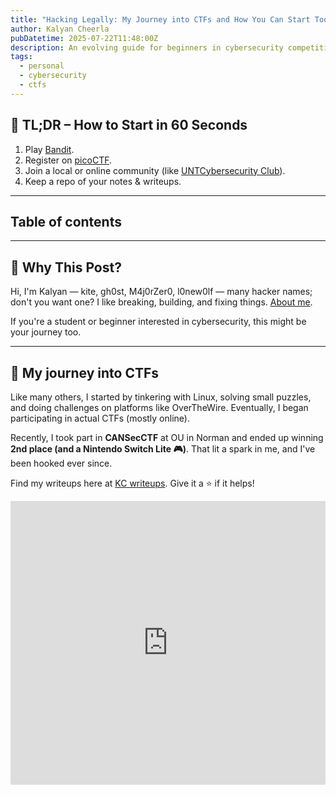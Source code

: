 ```yaml
---
title: "Hacking Legally: My Journey into CTFs and How You Can Start Too"
author: Kalyan Cheerla
pubDatetime: 2025-07-22T11:48:00Z
description: An evolving guide for beginners in cybersecurity competitions – based on my experience, including links, platforms, and a roadmap to start your CTF journey.
tags:
  - personal
  - cybersecurity
  - ctfs
---
```


## 🚀 TL;DR – How to Start in 60 Seconds
1. Play [Bandit](https://overthewire.org/wargames/bandit/).
2. Register on [picoCTF](https://picoctf.org).
3. Join a local or online community (like [UNTCybersecurity Club](https://unt.campuslabs.com/engage/organization/cyber-security-club)).
4. Keep a repo of your notes & writeups.

---

## Table of contents

---

## 🧠 Why This Post?
Hi, I'm Kalyan — kite, gh0st, M4j0rZer0, l0new0lf — many hacker names; don't you want one? I like breaking, building, and fixing things. [About me](/about).

If you're a student or beginner interested in cybersecurity, this might be your journey too.

---

## 🎯 My journey into CTFs

Like many others, I started by tinkering with Linux, solving small puzzles, and doing challenges on platforms like OverTheWire. Eventually, I began participating in actual CTFs (mostly online).

Recently, I took part in **CANSecCTF** at OU in Norman and ended up winning **2nd place (and a Nintendo Switch Lite 🎮)**. That lit a spark in me, and I've been hooked ever since.

Find my writeups here at [KC writeups](https://github.com/kalyancheerla/writeups). Give it a ⭐ if it helps!

<iframe
  src="https://www.linkedin.com/embed/feed/update/urn:li:share:7258223083264581633?collapsed=1"
  style="width: 100%; aspect-ratio: 1 / 0.9; margin: auto; display: block; overflow: hidden;"
  frameborder="0"
  allowfullscreen
  title="LinkedIn post by UNT Department of CSE"
  scrolling="auto"
/>

HIDDEN TEXT.

---

## 🚩 What Are CTFs?

CTFs — or Capture the Flag competitions — are like digital treasure hunts in the world of cybersecurity. Participants solve puzzles to discover hidden strings called *flags*, like `flag{welc0m3_t0_TH3_w0r1d_0f_Cybers3curity}`, then submit them for points. Think hacking, pentesting — but legally, and for fun!

> Want the formal scoop? Check out [Wikipedia](https://en.wikipedia.org/wiki/Capture_the_flag_(cybersecurity)).

There are different flavors of CTFs:
- **Jeopardy-style:** Solve bite-sized puzzles in categories like crypto, web, reverse engineering, and more.
- **Attack-Defense:** Defend your machine while attacking others — fast-paced and team-based.
- **Real-World style:** Simulate real penetration tests or bug bounty scenarios.

Common challenge categories: [Web exploitation](https://ctf101.org/web-exploitation/overview/), [Binary exploitation](https://ctf101.org/binary-exploitation/overview/), [Cryptography](https://ctf101.org/cryptography/overview/), [Reverse Engineering](https://ctf101.org/reverse-engineering/overview/), [Forensics](https://ctf101.org/forensics/overview/), [OSINT](https://en.wikipedia.org/wiki/Open-source_intelligence), [Steganography](https://en.wikipedia.org/wiki/Steganography), etc.

> 🐞 CTFs vs Bug Bounties: CTFs are great for learning in a controlled environment. Bug bounties are real-world — higher stakes, but higher rewards. Start with CTFs to build confidence.

---

## 🧪 Try a Mini Challenge!

Ready for your first *real* flag? Let's see if you can crack this tiny puzzle:

```txt
Wm14aFozdDVNSFZ5WDJGZlpuSmxRR3NoYm1kZlIyVnVhWFVrWDJKMVpDRjlDZz09Cg==
```

> 💡 Hint: Try base64, then see if it looks familiar...
<details> <summary>🔓 Click here for the flag</summary>
`flag{y0ur_a_fre@k!ng_Geniu$_bud!}`
</details>

🔍 Stuck? Scroll down to the [solution](#solution) when you're ready.

---

## 🧰 What Skills You'll Need

Start small — you don't need to be an expert to begin!

**Here are foundational skills that will help:**
* **Linux**: ssh, cli tools (sed, grep, awk), basic scripting, nano/vi
* **Programming**: Python, Bash
* **Networking**: Ports, IP, HTTP, DNS, TLS/SSL,
* **Crypto Basics**: XOR, base64, hashing, AES, RSA
* **Web Tech**: HTTP methods, RESTful, Cookies, JavaScript basics, XSS, SQL Injection
* **Tools**: `strings`, `file`, `netcat`, `nmap`, `wireshark`, `Burpsuite`, `Ghidra`, `pwntools` etc.


---

## 🧭 A Beginner's Roadmap

1. Play **Bandit** on [OverTheWire](https://overthewire.org/wargames/bandit/)
2. Register and solve a few problems on [picoCTF](https://picoctf.org)
3. Join [UNTCybersecurity Club](https://unt.campuslabs.com/engage/organization/cyber-security-club) or band together
4. Keep your writeups in a repo (like [mine](https://github.com/kalyancheerla/writeups))
5. Follow upcoming competitions on [CTFTime.org](https://ctftime.org)
6. Ask questions, read others' writeups, and participate!

---

## 💻 Practice, practice, practice.

| Platform        | Description                              | Link                                                |
| --------------- | ---------------------------------------- | --------------------------------------------------- |
| **picoCTF**     | Beginner-friendly with story-based CTFs  | [picoctf.org](https://picoctf.org)                  |
| **OverTheWire** | Linux war games via SSH                  | [overthewire.org](https://overthewire.org/wargames) |
| **247CTF**      | Competitive Jeopardy-style CTFs          | [247ctf.com](https://247ctf.com)                    |
| **TryHackMe**   | Guided labs for real-world skills        | [tryhackme.com](https://tryhackme.com)              |
| **HackTheBox**  | VM-based hacking playground              | [hackthebox.com](https://www.hackthebox.com)        |
| **VulnHub**     | Downloadable VMs for hacking             | [vulnhub.com](https://www.vulnhub.com)              |

---

## 👋 Adios

This blog's a work-in-progress — like all of us. I'm no guru, just curious (you should be too). Pick a challenge, break stuff, learn something.

Stuck? Need ideas? Ping me at [LinkedIn](https://linkedin.com/in/kalyancheerla) or [GitHub](https://github.com/kalyancheerla).

Happy hacking 🥷 — Bon voyage, KC.

---

## 🔗 Resources

* [OverTheWire](https://overthewire.org/wargames)
* [picoCTF](https://picoctf.org), [247CTF](https://247ctf.com), [CTFTime](https://ctftime.org)
* [HackTheBox](https://www.hackthebox.com), [TryHackMe](https://tryhackme.com), [VulnHub](https://www.vulnhub.com/)
* bugbounty: [Bugcrowd](https://bugcrowd.com)
* others: [PayloadAllTheThings](https://github.com/swisskyrepo/PayloadsAllTheThings)
* mine: [writeups](https://github.com/kalyancheerla/writeups)

---

## 🔓 Solution

* If you observe, string ends with `==`, a common sign of base64 encoding. Let's try decoding it.
```sh
🔥 echo "Wm14aFozdDVNSFZ5WDJGZlpuSmxRR3NoYm1kZlIyVnVhWFVrWDJKMVpDRjlDZz09Cg==" | base64 -d
ZmxhZ3t5MHVyX2FfZnJlQGshbmdfR2VuaXUkX2J1ZCF9Cg==
```
* Still looks base64-ish? Let's decode it again:
```sh
🔥 echo "Wm14aFozdDVNSFZ5WDJGZlpuSmxRR3NoYm1kZlIyVnVhWFVrWDJKMVpDRjlDZz09Cg==" | base64 -d | base64 -d
flag{y0ur_a_fre@k!ng_Geniu$_bud!}
```
* Boom! 🧨 You've got the flag.

